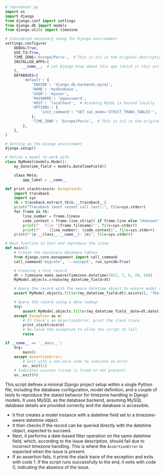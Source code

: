 ```python
# reproducer.py
import os
import django
from django.conf import settings
from django.db import models
from django.utils import timezone

# Considered necessary setup for Django environment
settings.configure(
    DEBUG=True,
    USE_TZ=True,
    TIME_ZONE='Europe/Paris',  # This is tz1 in the original description
    INSTALLED_APPS=[
        __name__,  # Let Django know about this app (which is this script)
    ],
    DATABASES={
        'default': {
            'ENGINE': 'django.db.backends.mysql',
            'NAME': 'mydatabase',
            'USER': 'myuser',
            'PASSWORD': 'mypassword',
            'HOST': 'localhost',  # Assuming MySQL is hosted locally
            'OPTIONS': {
                'init_command': "SET sql_mode='STRICT_TRANS_TABLES'",
            },
            'TIME_ZONE': 'Europe/Paris',  # This is tz2 in the original description
        },
    },
)

# Setting up the Django environment
django.setup()

# Define a model to work with
class MyModel(models.Model):
    my_datetime_field = models.DateTimeField()

    class Meta:
        app_label = __name__

def print_stacktrace(e: Exception):
    import traceback
    import sys
    tb = traceback.extract_tb(e.__traceback__)
    print("Traceback (most recent call last):", file=sys.stderr)
    for frame in tb:
        line_number = frame.lineno
        code_context = frame.line.strip() if frame.line else "Unknown"
        print(f'  File "{frame.filename}"', file=sys.stderr)
        print(f"    {line_number}: {code_context}", file=sys.stderr)
    print(f"{e.__class__.__name__}: {e}", file=sys.stderr)

# Main function to test and reproduce the issue
def main():
    # Create the necessary database tables
    from django.core.management import call_command
    call_command('migrate', '--noinput', run_syncdb=True)

    # Creating a test record
    dt = timezone.make_aware(timezone.datetime(2017, 7, 6, 20, 50))
    MyModel.objects.create(my_datetime_field=dt)

    # Query the record with the aware datetime object to ensure model creation and time zone handling is correct
    assert MyModel.objects.filter(my_datetime_field=dt).exists(), "The first check failed! Datetime object doesn't match."

    # Query the record using a date lookup
    try:
        assert MyModel.objects.filter(my_datetime_field__date=dt.date()).exists(), "The date filter lookup failed! Record with matching date not found."
    except Exception as e:
        # If there's an AssertionError, print the stack trace.
        print_stacktrace(e)
        # Re-raise the exception to allow the script to fail
        raise

if __name__ == '__main__':
    try:
        main()
    except AssertionError:
        # Exit with a non-zero code to indicate an error
        os._exit(1)
    # Indicates success (issue is fixed or not present)
    os._exit(0)
```

This script defines a minimal Django project setup within a single Python file, including the database configuration, model definition, and a couple of tests to reproduce the stated behavior for timezone handling in Django models. It uses MySQL as the database backend, assuming MySQL database details are provided correctly and the database is accessible.

- It first creates a model instance with a datetime field set to a timezone-aware datetime object.
- It then checks if the record can be queried directly with the datetime object, expected to succeed.
- Next, it performs a date-based filter operation on the same datetime field, which, according to the issue description, should fail due to incorrect timezone handling. This is where the `AssertionError` is expected when the issue is present.
- If an assertion fails, it prints the stack trace of the exception and exits with code 1. If the script runs successfully to the end, it exits with code 0, indicating the absence of the issue.